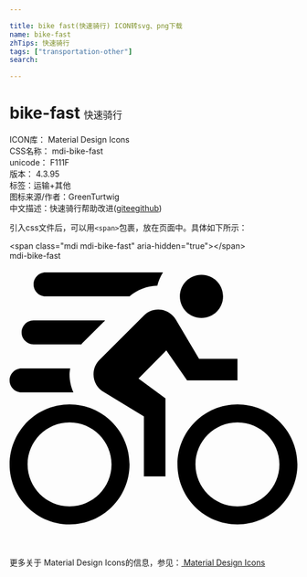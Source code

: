 ```yaml
---

title: bike fast(快速骑行) ICON转svg、png下载
name: bike-fast
zhTips: 快速骑行
tags: ["transportation-other"]
search: 

---
```


# bike-fast  <small style="font-size: 60%;font-weight: 100">快速骑行</small>


<div class="detail-page">
<p>
<span>
ICON库：
<span class="badge-secondary badge">Material Design Icons</span> 
</span>
<br/>
<span>
CSS名称：
<span class="badge-secondary badge">mdi-bike-fast</span> 
</span>
<br/>
<span>
unicode：
<span class="badge-secondary badge">F111F</span> 
<copy-btn content='F111F' btn-title=""></copy-btn>
<copy-btn :content='String.fromCodePoint(parseInt("F111F", 16))' btn-title="复制U"></copy-btn>
</span>
<br/>
<span>
版本：
<span class="badge-secondary badge">4.3.95</span> 
</span><br/><span>标签：<span class="badge-light badge"><router-link to="/tags/transportation-other.html">运输+其他</router-link></span></span>
<br/>
<span>图标来源/作者：<span class="badge-light badge">GreenTurtwig</span></span> 
<br/>
<span class="zh-detail">中文描述：<span class="badge-primary badge">快速骑行</span><span class="help-link"><span>帮助改进</span>(<a href="https://gitee.com/liuwave/icon-helper/edit/master/json/material/bike-fast.json" target="_blank" rel="noopener noreferrer">gitee</a><a href="https://github.com/liuwave/icon-helper/edit/master/json/material/bike-fast.json" target="_blank" rel="noopener noreferrer">github</a></span>)</span><br/>
</p>
</div>
<div class="alert alert-dark">
  <i class="mdi mdi-bike-fast mdi-48px"></i>
  <i class="mdi mdi-bike-fast mdi-36px"></i>
  <i class="mdi mdi-bike-fast mdi-24px"></i>
  <i class="mdi mdi-bike-fast mdi-18px"></i>
</div>
<div>
  <p>引入css文件后，可以用<code>&lt;span&gt;</code>包裹，放在页面中。具体如下所示：    
  </p>
  <div class="alert alert-primary" style="font-size: 14px">
    &lt;span class="mdi mdi-bike-fast" aria-hidden="true"&gt;&lt;/span&gt;
    <copy-btn content='<span class="mdi mdi-bike-fast" aria-hidden="true"></span>'></copy-btn>
  </div>
  <div class="alert alert-secondary">
    <i class="mdi mdi-bike-fast"
    style="font-size: 24px"
    aria-hidden="true"></i> mdi-bike-fast
    <copy-btn content="mdi-bike-fast" btn-title="复制图标名称"></copy-btn>
  </div>
</div>
<div id="svg" class="svg-wrap">
<svg xmlns="http://www.w3.org/2000/svg" viewBox="0 0 24 24"><path d="M16 1.2C15 1.2 14.2 2 14.2 3S15 4.8 16 4.8 17.8 4 17.8 3 17 1.2 16 1.2M12.4 4.1C11.93 4.1 11.5 4.29 11.2 4.6L7.5 8.29C7.19 8.6 7 9 7 9.5C7 10.13 7.33 10.66 7.85 10.97L11.2 13V18H13V11.5L10.75 9.85L13.07 7.5L14.8 10H19V8.2H15.8L13.86 4.93C13.57 4.43 13 4.1 12.4 4.1M10 3H3C2.45 3 2 2.55 2 2S2.45 1 3 1H12.79C12.58 1.34 12.41 1.71 12.32 2.11C11.46 2.13 10.65 2.45 10 3M5 12C2.24 12 0 14.24 0 17S2.24 22 5 22 10 19.76 10 17 7.76 12 5 12M5 20.5C3.07 20.5 1.5 18.93 1.5 17S3.07 13.5 5 13.5 8.5 15.07 8.5 17 6.93 20.5 5 20.5M19 12C16.24 12 14 14.24 14 17S16.24 22 19 22 24 19.76 24 17 21.76 12 19 12M19 20.5C17.07 20.5 15.5 18.93 15.5 17S17.07 13.5 19 13.5 22.5 15.07 22.5 17 20.93 20.5 19 20.5M5.32 11H1C.448 11 0 10.55 0 10S.448 9 1 9H5.05C5.03 9.16 5 9.33 5 9.5C5 10.03 5.12 10.54 5.32 11M6 7H2C1.45 7 1 6.55 1 6S1.45 5 2 5H7.97L6.09 6.87C6.05 6.91 6 6.96 6 7Z" /></svg>
</div>
<detail full-name='mdi-bike-fast'></detail>
    
<div><p>更多关于 Material Design Icons的信息，参见：<a target="_blank" href="https://iconhelper.cn/material.html"> Material Design Icons</a>
</p></div>
